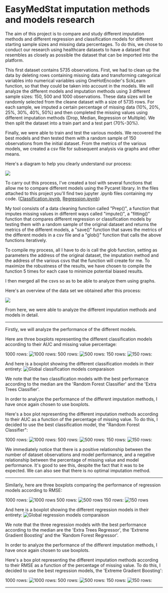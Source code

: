 # EasyMedStat imputation methods and models research
The aim of this project is to compare and study different imputation methods and different regression and classification models for different starting sample sizes and missing data percentages.
To do this, we chose to conduct our research using healthcare datasets to have a dataset that resembles as closely as possible the dataset that can be imported into the platform.

This first dataset contains 5735 observations.
First, we had to clean up the data by deleting rows containing missing data and transforming categorical variables into numerical variables using OneHotEncoder's SckLearn function, so that they could be taken into account in the models.
We will analyze the different models and imputation methods using 3 different sample sizes: 150, 500 and 1000 observations. These data sizes will be randomly selected from the cleane dataset with a size of 5735 rows.
For each sample, we imputed a certain percentage of missing data (10%, 20%, 25%, 30%, 40%, 50%) and then completed the missing values using different imputation methods (Drop, Median, Regression or Multiple).
We then split the dataset into a train part and a test part (70%-30%).

Finally, we were able to train and test the various models.
We recovered the best models and then tested them with a random sample of 150 observations from the initial dataset.
From the metrics of the various models, we created a csv file for subsequent analysis via graphs and other means.

Here's a diagram to help you clearly understand our process:

![](https://github.com/SamLB9/EMS_research_imputation-models/blob/6498bba2394adb60f1ae1d19b05fbca9ade664a4/Diagram_drawio.png)

To carry out this process, I've created a tool with several functions that allow me to compare different models using the Pycaret library.
In the files attached to this project you'll find two jupyter .ipynb files containing my code.
([Classification.ipynb](https://github.com/SamLB9/EMS_research_imputation-models/blob/fba7c93533dedf7a8dfc9d13b1a829bb195d5b3a/Classification_EMS.ipynb),
[Regression.ipynb](https://github.com/SamLB9/EMS_research_imputation-models/blob/05eff37eee9a2cae4e3b94e603c1a4c453b99316/Regression_Pycaret.ipynb))

My tool consists of a data cleaning function called "Prep()", a function that imputes missing values in different ways called "impute()", a "fitting()" function that compares different regression or classification models by testing them with a random sample of the original dataset and returns the metrics of the different models, a "save()" function that saves the metrics of the different models in a csv file and a "glob()" function that calls the above functions iteratively.

To compile my process, all I have to do is call the glob function, setting as parameters the address of the original dataset, the imputation method and the address of the various csvs that the function will create for me.
To maximize the robustness of the results, we have chosen to compile the function 5 times for each case to minimize potential biased results.

I then merged all the csvs so as to be able to analyze them using graphs.

Here's an overview of the data set we obtained after this process:

![](https://github.com/SamLB9/EMS_research_imputation-models/blob/b55ea070af72228af00d16c99d8010b8c876e685/MetricsData.png)

From here, we were able to analyze the different imputation methods and models in detail.

_____________________________________________________________________________________________________

Firstly, we will analyze the performance of the different models.

Here are three boxplots representing the different classification models according to their AUC and missing value percentage:

1000 rows:
![1000 rows:](https://github.com/SamLB9/EMS_research_imputation-models/blob/4dd325cda9184cbe3060fc2635a6ac8fe1ce89b8/C_MODELSCOMPARAISON_1000ROWS.png)
500 rows:
![500 rows:](https://github.com/SamLB9/EMS_research_imputation-models/blob/4dd325cda9184cbe3060fc2635a6ac8fe1ce89b8/C_MODELSCOMPARAISON_500ROWS.png)
150 rows:
![150 rows:](https://github.com/SamLB9/EMS_research_imputation-models/blob/4dd325cda9184cbe3060fc2635a6ac8fe1ce89b8/C_MODELSCOMPARAISON_150ROWS.png)


And here is a boxplot showing the different classification models in their entirety:
![Global classification models comparaison](https://github.com/SamLB9/EMS_research_imputation-models/blob/1d203bf5507b56e0d2be954e59dc3c4bb70eb3bc/C_GlobalModelsComparaison.png)

We note that the two classification models with the best performance according to the median are the 'Random Forest Classifier' and the 'Extra Trees Classifier'.

In order to analyze the performance of the different imputation methods, I have once again chosen to use boxplots. 

Here's a box plot representing the different imputation methods according to their AUC as a function of the percentage of missing value. To do this, I decided to use the best classification model, the "Random Forest Classifier":

1000 rows:
![1000 rows:](https://github.com/SamLB9/EMS_research_imputation-models/blob/758bd4fd41e809fe14d29666cdc38ad786970622/C_BoxPlot_RandomForestClassifier_Classification_1000rows.png)
500 rows:
![500 rows:](https://github.com/SamLB9/EMS_research_imputation-models/blob/758bd4fd41e809fe14d29666cdc38ad786970622/C_BoxPlot_RandomForestClassifier_Classification_500rows.png)
150 rows:
![150 rows:](https://github.com/SamLB9/EMS_research_imputation-models/blob/eaa13f2c3de6121fed887a4a1b647d1e4ff91ae7/C_BoxPlot_RandomForestClassifier_Classification_150rows.png)

We immediately notice that there is a positive relationship between the number of dataset observations and model performance, and a negative relationship between the percentage of missing value and model performance. It's good to see this, despite the fact that it was to be expected. 
We can also see that there is no optimal imputation method. 

_____________________________________________________________________________________________________

Similarly, here are three boxplots comparing the performance of regression models according to RMSE:

1000 rows:
![1000 rows](https://github.com/SamLB9/EMS_research_imputation-models/blob/b92c6e06cebf6c83d7aa0292dd25ef22c6119344/R_MODELSCOMPARAISON_1000ROWS.png)
500 rows:
![500 rows](https://github.com/SamLB9/EMS_research_imputation-models/blob/b92c6e06cebf6c83d7aa0292dd25ef22c6119344/R_MODELSCOMPARAISON_500ROWS.png)
150 rows:
![150 rows](https://github.com/SamLB9/EMS_research_imputation-models/blob/b92c6e06cebf6c83d7aa0292dd25ef22c6119344/R_MODELSCOMPARAISON_150ROWS.png)

And here is a boxplot showing the different regression models in their entirety:
![Global regression models comparaison](https://github.com/SamLB9/EMS_research_imputation-models/blob/1d203bf5507b56e0d2be954e59dc3c4bb70eb3bc/R_GlobalModelsComparaison.png)

We note that the three regression models with the best performance according to the median are the 'Extra Trees Regressor', the 'Extreme Gradient Boosting' and the 'Random Forest Regressor'.

In order to analyze the performance of the different imputation methods, I have once again chosen to use boxplots. 

Here's a box plot representing the different imputation methods according to their RMSE as a function of the percentage of missing value. To do this, I decided to use the best regression models, the 'Extreme Gradient Boosting':

1000 rows:
![1000 rows:](https://github.com/SamLB9/EMS_research_imputation-models/blob/161f4537856f0915531f5b4d1c7420de0648c803/R_BoxPlot_ExtremeGradientBoosting_1000rows.png)
500 rows:
![500 rows:](https://github.com/SamLB9/EMS_research_imputation-models/blob/161f4537856f0915531f5b4d1c7420de0648c803/R_BoxPlot_ExtremeGradientBoosting_500rows.png)
150 rows:
![150 rows:](https://github.com/SamLB9/EMS_research_imputation-models/blob/161f4537856f0915531f5b4d1c7420de0648c803/R_BoxPlot_ExtremeGradientBoosting_150rows.png)

_____________________________________________________________________________________________________


